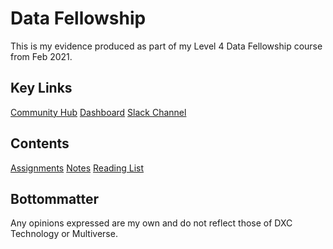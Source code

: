 # Data Fellowship

This is my evidence produced as part of my Level 4 Data Fellowship course from Feb 2021.

## Key Links
[Community Hub](https://community.multiverse.io/)
[Dashboard](https://platform.multiverse.io/applied/login)
[Slack Channel](https://multiversedata.slack.com/)

## Contents

[Assignments](assignments/assignments_index.md)
[Notes](notes/notes_index.md)
[Reading List](reading/reading_list.md)

## Bottommatter
Any opinions expressed are my own and do not reflect those of DXC Technology or Multiverse.
